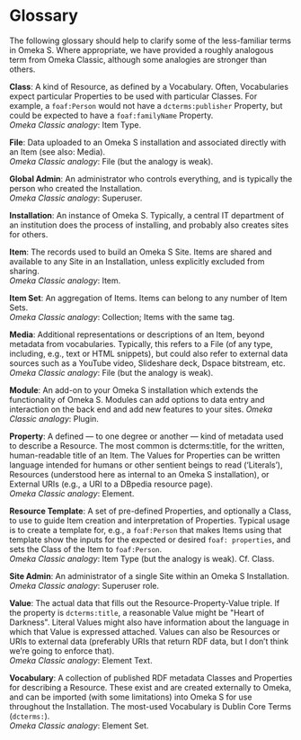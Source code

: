 # Glossary

The following glossary should help to clarify some of the less-familiar terms in Omeka S. Where appropriate, we have provided a roughly analogous term from Omeka Classic, although some analogies are stronger than others. 


**Class**: A kind of Resource, as defined by a Vocabulary. Often, Vocabularies expect particular Properties to be used with particular Classes. For example, a `foaf:Person` would not have a `dcterms:publisher` Property, but could be expected to have a `foaf:familyName` Property.  
*Omeka Classic analogy*: Item Type.

**File**: Data uploaded to an Omeka S installation and associated directly with an Item (see also: Media).    
*Omeka Classic analogy*: File (but the analogy is weak).

**Global Admin**: An administrator who controls everything, and is typically the person who created the Installation.  
*Omeka Classic analogy*: Superuser.

**Installation**: An instance of Omeka S. Typically, a central IT department of an institution does the process of installing, and probably also creates sites for others.

**Item**: The records used to build an Omeka S Site. Items are shared and available to any Site in an Installation, unless explicitly excluded from sharing.  
*Omeka Classic analogy*: Item.

**Item Set**: An aggregation of Items. Items can belong to any number of Item Sets.  
*Omeka Classic analogy*: Collection; Items with the same tag.

**Media**: Additional representations or descriptions of an Item, beyond metadata from vocabularies. Typically, this refers to a File (of any type, including, e.g., text or HTML snippets), but could also refer to external data sources such as a YouTube video, Slideshare deck, Dspace bitstream, etc.  
*Omeka Classic analogy*: File (but the analogy is weak).

**Module**: An add-on to your Omeka S installation which extends the functionality of Omeka S. Modules can add options to data entry and interaction on the back end and add new features to your sites. 
*Omeka Classic analogy*: Plugin.

**Property**: A defined — to one degree or another — kind of metadata used to describe a Resource. The most common is dcterms:title, for the written, human-readable title of an Item. The Values for Properties can be written language intended for humans or other sentient beings to read (‘Literals’), Resources (understood here as internal to an Omeka S installation), or External URIs (e.g., a URI to a DBpedia resource page).  
*Omeka Classic analogy*: Element.

**Resource Template**: A set of pre-defined Properties, and optionally a Class, to use to guide Item creation and interpretation of Properties. Typical usage is to create a template for, e.g., a `foaf:Person` that makes Items using that template show the inputs for the expected or desired `foaf: properties`, and sets the Class of the Item to `foaf:Person`.  
*Omeka Classic analogy*: Item Type (but the analogy is weak). Cf. Class.

**Site Admin**: An administrator of a single Site within an Omeka S Installation.  
*Omeka Classic analogy*: Superuser role.

**Value**: The actual data that fills out the Resource-Property-Value triple. If the property is `dcterms:title`, a reasonable Value might be "Heart of Darkness". Literal Values might also have information about the language in which that Value is expressed attached. Values can also be Resources or URIs to external data (preferably URIs that return RDF data, but I don’t think we’re going to enforce that).   
*Omeka Classic analogy*: Element Text.

**Vocabulary**: A collection of published RDF metadata Classes and Properties for describing a Resource. These exist and are created externally to Omeka, and can be imported (with some limitations) into Omeka S for use throughout the Installation. The most-used Vocabulary is Dublin Core Terms (`dcterms:`).  
*Omeka Classic analogy*: Element Set.
